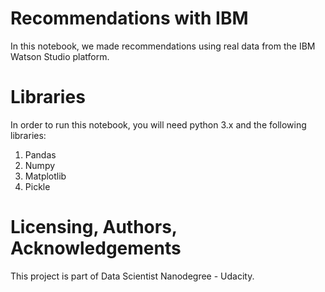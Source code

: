 # Recommendations with IBM

In this notebook, we made recommendations using real data from the IBM Watson Studio platform.

# Libraries
In order to run this notebook, you will need python 3.x and the following libraries:
1. Pandas
2. Numpy
3. Matplotlib
4. Pickle

# Licensing, Authors, Acknowledgements
This project is part of Data Scientist Nanodegree - Udacity.
